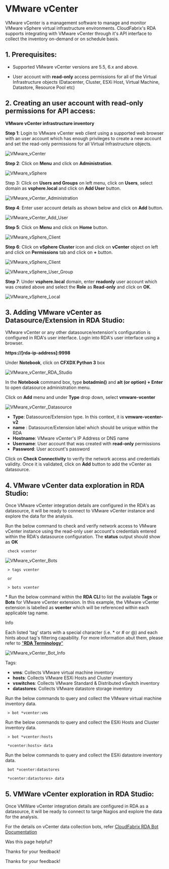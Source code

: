  



# VMware vCenter

VMware vCenter is a management software to manage and monitor VMware vSphere virtual infrastructure environments. CloudFabrix's RDA supports integrating with VMware vCenter through it's API interface to collect the inventory on-demand or on schedule basis.

## ****1\. Prerequisites:****

*   Supported VMware vCenter versions are 5.5, 6.x and above.
    
*   User account with **read-only** access permissions for all of the Virtual Infrastructure objects (Datacenter, Cluster, ESXi Host, Virtual Machine, Datastore, Resource Pool etc)
    

## ****2\. Creating an user account with read-only permissions for API access:****

**VMware vCenter infrastructure inventory**

**Step 1**: Login to VMware vCenter web client using a supported web browser with an user account which has enough privileges to create a new account and set the read-only permissions for all Virtual Infrastructure objects.

![VMware_vCenter](https://bot-docs.cloudfabrix.io/images/rda_integrations/vmware/vmware_vmware.png)

**Step 2**: Click on **Menu** and click on **Administration**.

![VMware_vSphere](https://bot-docs.cloudfabrix.io/images/rda_integrations/vmware/vmware_vsphere.png)

Step 3: Click on **Users and Groups** on left menu, click on **Users**, select domain as **vsphere.local** and click on **Add User** button.

![VMware_vCenter_Administration](https://bot-docs.cloudfabrix.io/images/rda_integrations/vmware/vmware_administration.png)

**Step 4**: Enter user account details as shown below and click on **Add** button.

![VMware_vCenter_Add_User](https://bot-docs.cloudfabrix.io/images/rda_integrations/vmware/vmware_adduser.png)

**Step 5**: Click on **Menu** and click on **Home** button.

![VMware_vSphere_Client](https://bot-docs.cloudfabrix.io/images/rda_integrations/vmware/vmware_vsphereclient.png)

**Step 6**: Click on **vSphere Cluster** icon and click on **vCenter** object on left and click on **Permissions** tab and click on **+** button.

![VMware_vSphere_Client](https://bot-docs.cloudfabrix.io/images/rda_integrations/vmware/vmware_vsphereclient1.png)

![VMware_vSphere_User_Group](https://bot-docs.cloudfabrix.io/images/rda_integrations/vmware/vmware_usergroup.png)

**Step 7**: Under **vsphere.local** domain, enter **readonly** user account which was created above and select the **Role** as **Read-only** and click on **OK**.

![VMware_vSphere_Local](https://bot-docs.cloudfabrix.io/images/rda_integrations/vmware/vmware_vspherelocal.png)

## ****3\. Adding VMware vCenter as Datasource/Extension in RDA Studio:****

VMware vCenter or any other datasource/extension's configuration is configured in RDA's user interface. Login into RDA's user interface using a browser.

**https://\[rda-ip-address\]:9998**

Under **Notebook**, click on **CFXDX Python 3** box

![VMware_vCenter_RDA_Studio](https://bot-docs.cloudfabrix.io/images/rda_integrations/vmware/vmware_python.png)

In the **Notebook** command box, type **botadmin()** and **alt (or option) + Enter** to open datasource administration menu.

Click on **Add** menu and under **Type** drop down, select **vmware-vcenter**

![VMware_vCenter_Datasource](https://bot-docs.cloudfabrix.io/images/rda_integrations/vmware/vmware_botadmin.png)

*   **Type**: Datasource/Extension type. In this context, it is **vmware-vcenter-v2**
*   **name** : Datasource/Extension label which should be unique within the RDA
*   **Hostname**: VMware vCenter's IP Address or DNS name
*   **Username**: User account that was created with **read-only** permissions
*   **Password**: User account's password

Click on **Check Connectivity** to verify the network access and credentials validity. Once it is validated, click on **Add** button to add the vCenter as datasource.

## ****4\. VMware vCenter data exploration in RDA Studio:****

Once VMware vCenter integration details are configured in the RDA's as datasource, it will be ready to connect to VMware vCenter instance and explore the data for the analysis.

Run the below command to check and verify network access to VMware vCenter instance using the read-only user account's credentials entered within the RDA's datasource configuration. The **status** output should show as **OK**
```
 check vcenter

```

![VMware_vCenter_Bots](https://bot-docs.cloudfabrix.io/images/rda_integrations/vmware/vmware_vcenter.png)
```
 > tags vcenter 
 
 or 
 
 > bots vcenter

```

\* Run the below command within the **RDA CLI** to list the available **Tags** or **Bots** for VMware vCenter extension. In this example, the VMware vCenter extension is labelled as **vcenter** which will be referenced within each applicable tag name.

Info

Each listed 'tag' starts with a special character (i.e. \* or # or @) and each hints about tag's filtering capability. For more information abut them, please refer to ["**RDA Terminology**"](https://docs.cloudfabrix.io/rda/introduction-to-rda/rda-terminology)

![VMware_vCenter_Bot_Info](https://bot-docs.cloudfabrix.io/images/rda_integrations/vmware/vmware_tagsvcenter.png)

Tags:

*   **vms**: Collects VMware virtual machine inventory
*   **hosts**: Collects VMware ESXi Hosts and Cluster inventory
*   **vswitches**: Collects VMware Standard & Distributed vSwitch inventory
*   **datastores**: Collects VMware datastore storage inventory

Run the below commands to query and collect the VMware virtual machine inventory data.
```
 > bot *vcenter:vms

```

Run the below commands to query and collect the ESXi Hosts and Cluster inventory data.
```
 > bot *vcenter:hosts

```
```
 *vcenter:hosts> data

```

Run the below commands to query and collect the ESXi datastore inventory data.
```
 bot *vcenter:datastores

```
```
 *vcenter:datastores> data

```

## ****5\. VMWare vCenter exploration in RDA Studio:****

Once VMWare vCenter integration details are configured in RDA as a datasource, it will be ready to connect to targe Nagios and explore the data for the analysis.

For the details on vCenter data collection bots, refer [CloudFabrix RDA Bot Documentation](https://bot-docs.cloudfabrix.io/Extensions/extensions_T_Z/#extension-vmware-vcenter-v2 "CloudFabrix RDA Bot Documentation")

Was this page helpful?

Thanks for your feedback!

Thanks for your feedback!